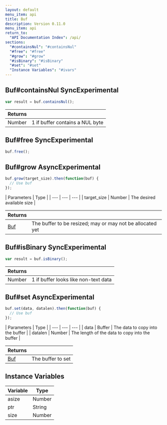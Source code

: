 ```yaml
---
layout: default
menu_item: api
title: Buf
description: Version 0.11.0
menu_item: api
return_to:
  "API Documentation Index": /api/
sections:
  "#containsNul": "#containsNul"
  "#free": "#free"
  "#grow": "#grow"
  "#isBinary": "#isBinary"
  "#set": "#set"
  "Instance Variables": "#ivars"
---
```


## <a name="containsNul"></a><span>Buf#</span>containsNul <span class="tags"><span class="sync">Sync</span><span class="experimental">Experimental</span></span>

```js
var result = buf.containsNul();
```

| Returns |  |
| --- | --- |
| Number |  1 if buffer contains a NUL byte |

## <a name="free"></a><span>Buf#</span>free <span class="tags"><span class="sync">Sync</span><span class="experimental">Experimental</span></span>

```js
buf.free();
```

## <a name="grow"></a><span>Buf#</span>grow <span class="tags"><span class="async">Async</span><span class="experimental">Experimental</span></span>

```js
buf.grow(target_size).then(function(buf) {
  // Use buf
});
```

| Parameters | Type |
| --- | --- | --- |
| target_size | Number | The desired available size |

| Returns |  |
| --- | --- |
| [Buf](/api/buf/) | The buffer to be resized; may or may not be allocated yet |

## <a name="isBinary"></a><span>Buf#</span>isBinary <span class="tags"><span class="sync">Sync</span><span class="experimental">Experimental</span></span>

```js
var result = buf.isBinary();
```

| Returns |  |
| --- | --- |
| Number |  1 if buffer looks like non-text data |

## <a name="set"></a><span>Buf#</span>set <span class="tags"><span class="async">Async</span><span class="experimental">Experimental</span></span>

```js
buf.set(data, datalen).then(function(buf) {
  // Use buf
});
```

| Parameters | Type |
| --- | --- | --- |
| data | Buffer | The data to copy into the buffer |
| datalen | Number | The length of the data to copy into the buffer |

| Returns |  |
| --- | --- |
| [Buf](/api/buf/) | The buffer to set |

## <a name="ivars"></a>Instance Variables

| Variable | Type |
| --- | --- |
| <a name="asize"></a>asize | Number |
| <a name="ptr"></a>ptr | String |
| <a name="size"></a>size | Number |

